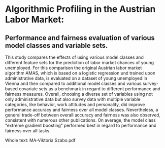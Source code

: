 # Algorithmic Profiling in the Austrian Labor Market:
## Performance and fairness evaluation of various model classes and variable sets.
This study compares the effects of using various model classes and different
feature sets for the prediction of labor market chances of young unemployed. For
this comparison the original Austrian labor market algorithm AMAS, which is based
on a logistic regression und trained upon administrative data, is evaluated on a
dataset of young unemployed in Vienna and then compared to additional model
classes and various survey-based covariate sets as a benchmark in regard to different
performance and fairness measures. Overall, choosing a diverse set of variables using
not only administrative data but also survey data with multiple variable categories,
like behavior, work attitudes and personality, did improve performance accuracy and
fairness over all model classes. Nevertheless, a general trade-off between overall
accuracy and fairness was also observed, consistent with numerous other publications.
On average, the model class "extreme gradient boosting" performed best in regard to
performance and fairness over all tasks.

Whole text: MA-Viktoria Szabo.pdf
